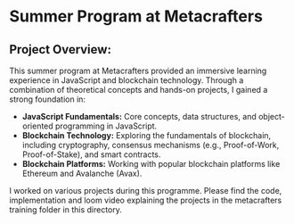 # Summer Program at Metacrafters

## Project Overview:
This summer program at Metacrafters provided an immersive learning experience in JavaScript and blockchain technology. Through a combination of theoretical concepts and hands-on projects, I gained a strong foundation in:

* **JavaScript Fundamentals:** Core concepts, data structures, and object-oriented programming in JavaScript.
* **Blockchain Technology:** Exploring the fundamentals of blockchain, including cryptography, consensus mechanisms (e.g., Proof-of-Work, Proof-of-Stake), and smart contracts.
* **Blockchain Platforms:** Working with popular blockchain platforms like Ethereum and Avalanche (Avax).

I worked on various projects during this programme. Please find the code, implementation and loom video explaining the projects in the metacrafters training folder in this directory.

